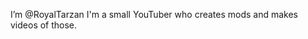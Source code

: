 I’m @RoyalTarzan
I'm a small YouTuber who creates mods and makes videos of those.
<!---
RoyalTarzan/RoyalTarzan is a ✨ special ✨ repository because its `README.md` (this file) appears on your GitHub profile.
You can click the Preview link to take a look at your changes.
--->

